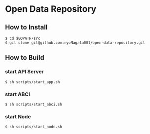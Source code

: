 # Open Data Repository

## How to Install
```$xslt
$ cd $GOPATH/src
$ git clone git@github.com:ryoNagata001/open-data-repository.git
```

## How to Build
### start API Server
```$xslt
$ sh scripts/start_app.sh
```
### start ABCI
```$xslt
$ sh scripts/start_abci.sh
```
### start Node
```$xslt
$ sh scripts/start_node.sh
```